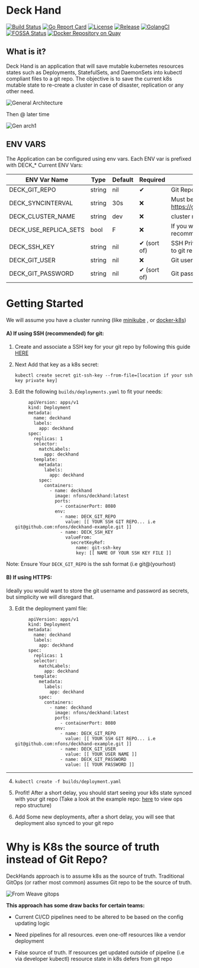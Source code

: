 # Deck Hand
[![Build Status](https://travis-ci.org/nfons/deckhand.svg?branch=master)](https://travis-ci.org/nfons/deckhand)
[![Go Report Card](https://goreportcard.com/badge/github.com/nfons/deckhand)](https://goreportcard.com/report/github.com/nfons/deckhand)
[![License](https://img.shields.io/github/license/nfons/deckhand.svg)](https://github.com/nfons/deckhand/blob/master/LICENSE)
[![Release](https://img.shields.io/github/release-pre/nfons/deckhand.svg)](https://github.com/nfons/deckhand/releases)
[![GolangCI](https://golangci.com/badges/github.com/nfons/deckhand.svg)](https://golangci.com/badges/github.com/nfons/deckhand)
[![FOSSA Status](https://app.fossa.io/api/projects/git%2Bgithub.com%2Fgo-swagger%2Fgo-swagger.svg?type=shield)](https://app.fossa.io/projects/git%2Bgithub.com%2Fgo-swagger%2Fgo-swagger?ref=badge_shield)
[![Docker Repository on Quay](https://quay.io/repository/nfons/deckhand/status "Docker Repository on Quay")](https://quay.io/repository/nfons/deckhand)

## What is it?
Deck Hand is an application that will save mutable kubernetes resources states such as Deployments, StatefulSets, and DaemonSets into kubectl compliant files to a git repo.
The objective is to save the current k8s mutable state to re-create a cluster in case of disaster, replication or any other need.

![General Architecture](https://i.imgur.com/jNPSMhE.png)

Then @ later time

![Gen arch1](https://i.imgur.com/hNyZ4NF.png)

## ENV VARS
The Application can be configured using env vars. Each ENV var is prefixed with DECK_*
Current ENV Vars:


| ENV Var Name  | Type  |  Default | Required  |  Comment |
|---|---|---|---|---|
|  DECK_GIT_REPO |  string | nil   | ✔  | Git Repo you want to save states to   |
|  DECK_SYNCINTERVAL | string   | 30s   | ❌  | Must be valid go time parse duration format  https://golang.org/pkg/time/#ParseDuration |
|  DECK_CLUSTER_NAME | string  | dev  | ❌  |  cluster name you want to save under  |
| DECK_USE_REPLICA_SETS| bool | F | ❌ |  If you want to save replica sets as well (not recommended) ||
|DECK_SSH_KEY | string | nil | ✔ (sort of) | SSH Private key you want to use to connect to git repo |
|DECK_GIT_USER| string| nil | ❌ | Git username you will use if using https git|
|DECK_GIT_PASSWORD|string|nil|✔ (sort of) | Git password if using https git|


# Getting Started

We will assume you have a cluster running (like [minikube](https://kubernetes.io/docs/setup/minikube/) , or [docker-k8s](https://docs.docker.com/docker-for-mac/kubernetes/))

#### A) If using SSH (recommended) for git:
1. Create and associate a SSH key for your git repo by following this guide [HERE](https://help.github.com/articles/generating-a-new-ssh-key-and-adding-it-to-the-ssh-agent/)
2. Next Add that key  as a k8s secret:

    `kubectl create secret git-ssh-key --from-file=[location if your ssh key private key]`
    
3. Edit the following `builds/deployments.yaml` to fit your needs:
    
            apiVersion: apps/v1
            kind: Deployment
            metadata:
              name: deckhand
              labels:
                app: deckhand
            spec:
              replicas: 1
              selector:
                matchLabels:
                  app: deckhand
              template:
                metadata:
                  labels:
                    app: deckhand
                spec:
                  containers:
                    - name: deckhand
                      image: nfons/deckhand:latest
                      ports:
                        - containerPort: 8080
                      env:
                        - name: DECK_GIT_REPO
                          value: [[ YOUR SSH GIT REPO... i.e git@github.com:nfons/deckhand-example.git ]]
                        - name: DECK_SSH_KEY
                          valueFrom:
                            secretKeyRef:
                              name: git-ssh-key
                              key: [[ NAME OF YOUR SSH KEY FILE ]]
    
Note: Ensure Your `DECK_GIT_REPO` is the ssh format (i.e git@(yourhost)

#### B) If using HTTPS:
Ideally you would want to store the git username and password as secrets, but simplicity we will disregard that.

3. Edit the deployment yaml file:

            apiVersion: apps/v1
            kind: Deployment
            metadata:
              name: deckhand
              labels:
                app: deckhand
            spec:
              replicas: 1
              selector:
                matchLabels:
                  app: deckhand
              template:
                metadata:
                  labels:
                    app: deckhand
                spec:
                  containers:
                    - name: deckhand
                      image: nfons/deckhand:latest
                      ports:
                        - containerPort: 8080
                      env:
                        - name: DECK_GIT_REPO
                          value: [[ YOUR SSH GIT REPO... i.e git@github.com:nfons/deckhand-example.git ]]
                        - name: DECK_GIT_USER
                          value: [[ YOUR USER NAME ]]
                        - name: DECK_GIT_PASSWORD
                          value: [[ YOUR PASSWORD ]]
                          
---

4. `kubectl create -f builds/deployment.yaml`

5. Profit! After a short delay, you should start seeing your k8s state synced with your git repo (Take a look at the example repo: [here](https://github.com/nfons/deckhand-example) to view ops repo structure)

6. Add Some new deployments, after a short delay, you will see that deployment also synced to your git repo

# Why is K8s the source of truth instead of Git Repo?
DeckHands approach is to assume k8s as the source of truth. Traditional
GitOps (or rather most common) assumes Git repo to be the source of
truth.

![From Weave gitops](https://i.imgur.com/UAgBM0i.png)


**This approach has some draw backs for certain teams:**

- Current CI/CD pipelines need to be altered to be based on the config
  updating logic
- Need pipelines for all resources. even one-off resources like a vendor deployment

- False source of truth. If resources get updated outside of pipeline
  (i.e via developer kubectl) resource state in k8s defers from git repo

